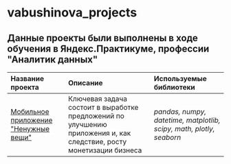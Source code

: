 # vabushinova_projects

## Данные проекты были выполнены в ходе обучения в Яндекс.Практикуме, профессии "Аналитик данных"

| Название проекта | Описание | Используемые библиотеки | 
| :---------------------- | :---------------------- | :---------------------- |
| [Мобильное приложение "Ненужные вещи"](mobile_app) | Ключевая задача состоит в выработке предложений по улучшению приложения и, как следствие, росту монетизации бизнеса| *pandas, numpy, datetime, matplotlib, scipy, math, plotly, seaborn* |
